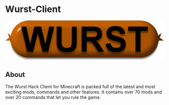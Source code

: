 # Wurst-Client
![Wurst Client logo](Wurst%20logo/wurst_1011x256.png)

## About
The Wurst Hack Client for Minecraft is packed full of the latest and most exciting mods, commands and other features. It contains over 70 mods and over 20 commands that let you rule the game.
